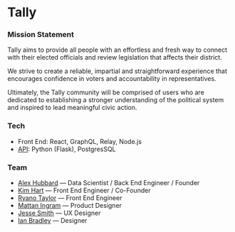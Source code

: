 # Tally

### Mission Statement
Tally aims to provide all people with an effortless and fresh way to connect with their elected officials and review legislation that affects their district.

We strive to create a reliable, impartial and straightforward experience that encourages confidence in voters and accountability in representatives. 

Ultimately, the Tally community will be comprised of users who are dedicated to establishing a stronger understanding of the political system and inspired to lead meaningful civic action.

### Tech
* Front End: React, GraphQL, Relay, Node.js
* [API](https://github.com/alexhubbard89/reps_app): Python (Flask), PostgresSQL

### Team

* [Alex Hubbard](https://github.com/alexhubbard89) — Data Scientist / Back End Engineer / Founder
* [Kim Hart](https://github.com/kimhart) — Front End Engineer / Co-Founder
* [Ryano Taylor](https://github.com/ryanosaur) — Front End Engineer
* [Mattan Ingram](http://mattaningram.com/) — Product Designer
* [Jesse Smith](https://JesseLNSmith.com) — UX Designer
* [Ian Bradley](http://ianbradley.tv/) — Designer